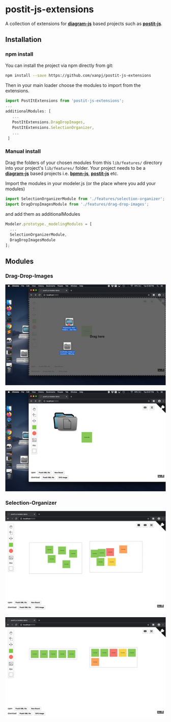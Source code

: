 # postit-js-extensions
A collection of extensions for [**diagram-js**](https://github.com/bpmn-io/diagram-js) based projects such as [**postit-js**](https://github.com/pinussilvestrus/postit-js).

## Installation

### npm install
You can install the project via npm directly from git:

```sh
npm install --save https://github.com/xanpj/postit-js-extensions
```

Then in your main loader choose the modules to import from the extensions.

```javascript
import PostItExtensions from 'postit-js-extensions';
...
additionalModules: [
   ...
   PostItExtensions.DragDropImages,
   PostItExtensions.SelectionOrganizer,
   ...
 ]
```

### Manual install
Drag the folders of your chosen modules from this `lib/features/` directory into your project's `lib/features/` folder.
Your project needs to be a [**diagram-js**](https://github.com/bpmn-io/diagram-js) based projects i.e. [**bpmn-js**](https://github.com/bpmn-io/bpmn-js), [**postit-js**](https://github.com/pinussilvestrus/postit-js) etc.

Import the modules in your modeler.js (or the place where you add your modules)

```javascript
import SelectionOrganizerModule from './features/selection-organizer';
import DragDropImagesModule from './features/drag-drop-images';
```
and add them as additionalModules

```javascript
Modeler.prototype._modelingModules = [
  ...
  SelectionOrganizerModule,
  DragDropImagesModule
];
```

## Modules
### Drag-Drop-Images
![drag-drop-images-1](./docs/drag-drop-images-1.png)

![drag-drop-images-2](./docs/drag-drop-images-2.png)

### Selection-Organizer
![selection-organizer-1](./docs/selection-organizer-1.png)

![selection-organizer-2](./docs/selection-organizer-2.png)
